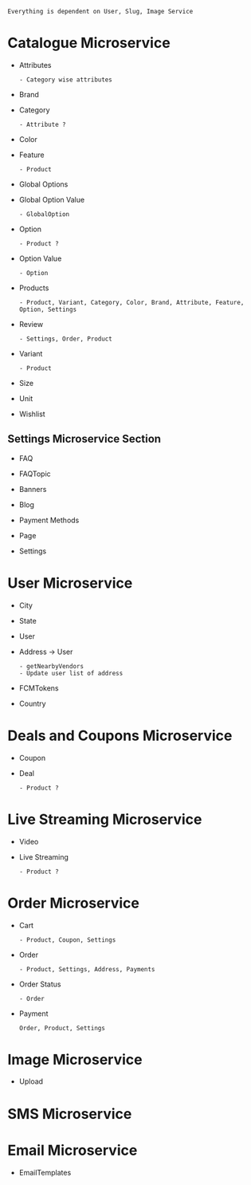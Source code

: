 `Everything is dependent on User, Slug, Image Service`

# Catalogue Microservice

- Attributes

  ```
  - Category wise attributes
  ```

- Brand

- Category

  ```
  - Attribute ?
  ```

- Color

- Feature

  ```
  - Product
  ```

- Global Options

- Global Option Value

  ```
  - GlobalOption
  ```

- Option

  ```
  - Product ?
  ```

- Option Value

  ```
  - Option
  ```

- Products

  ```
  - Product, Variant, Category, Color, Brand, Attribute, Feature, Option, Settings
  ```

- Review

  ```
  - Settings, Order, Product
  ```

- Variant

  ```
  - Product
  ```

- Size

- Unit

- Wishlist

## Settings Microservice Section

- FAQ

- FAQTopic

- Banners

- Blog

- Payment Methods

- Page

- Settings

# User Microservice

- City

- State

- User

- Address -> User

  ```
  - getNearbyVendors
  - Update user list of address
  ```

- FCMTokens

- Country

# Deals and Coupons Microservice

- Coupon

- Deal

  ```
  - Product ?
  ```

# Live Streaming Microservice

- Video

- Live Streaming

  ```
  - Product ?
  ```

# Order Microservice

- Cart

  ```
  - Product, Coupon, Settings
  ```

- Order

  ```
  - Product, Settings, Address, Payments
  ```

- Order Status

  ```
  - Order
  ```

- Payment

  ```
  Order, Product, Settings
  ```

# Image Microservice

- Upload

# SMS Microservice

# Email Microservice

- EmailTemplates
